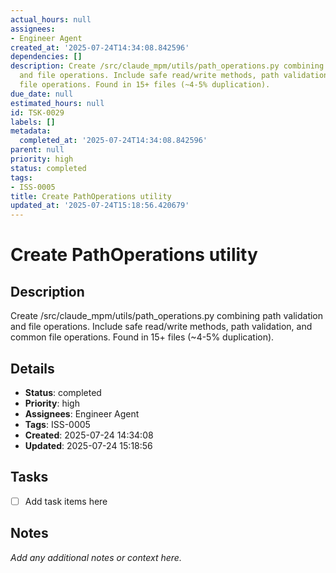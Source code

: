 ```yaml
---
actual_hours: null
assignees:
- Engineer Agent
created_at: '2025-07-24T14:34:08.842596'
dependencies: []
description: Create /src/claude_mpm/utils/path_operations.py combining path validation
  and file operations. Include safe read/write methods, path validation, and common
  file operations. Found in 15+ files (~4-5% duplication).
due_date: null
estimated_hours: null
id: TSK-0029
labels: []
metadata:
  completed_at: '2025-07-24T14:34:08.842596'
parent: null
priority: high
status: completed
tags:
- ISS-0005
title: Create PathOperations utility
updated_at: '2025-07-24T15:18:56.420679'
---
```


# Create PathOperations utility

## Description
Create /src/claude_mpm/utils/path_operations.py combining path validation and file operations. Include safe read/write methods, path validation, and common file operations. Found in 15+ files (~4-5% duplication).

## Details
- **Status**: completed
- **Priority**: high
- **Assignees**: Engineer Agent
- **Tags**: ISS-0005
- **Created**: 2025-07-24 14:34:08
- **Updated**: 2025-07-24 15:18:56

## Tasks
- [ ] Add task items here

## Notes
_Add any additional notes or context here._

